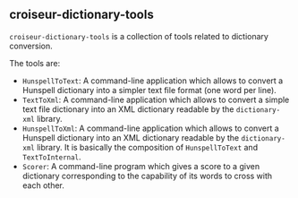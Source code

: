 <!--
SPDX-FileCopyrightText: 2023 Antoine Belvire
SPDX-License-Identifier: GPL-3.0-or-later
-->

## croiseur-dictionary-tools

`croiseur-dictionary-tools` is a collection of tools related to dictionary conversion.

The tools are:

* `HunspellToText`: A command-line application which allows to convert a Hunspell dictionary into a simpler
  text file format (one word per line).
* `TextToXml`: A command-line application which allows to convert a simple text file dictionary into an
  XML dictionary readable by the `dictionary-xml` library.
* `HunspellToXml`: A command-line application which allows to convert a Hunspell dictionary into an XML
  dictionary readable by the `dictionary-xml` library. It is basically the composition of
  `HunspellToText` and `TextToInternal`.
* `Scorer`: A command-line program which gives a score to a given dictionary corresponding to the capability of its
  words to cross with each other.